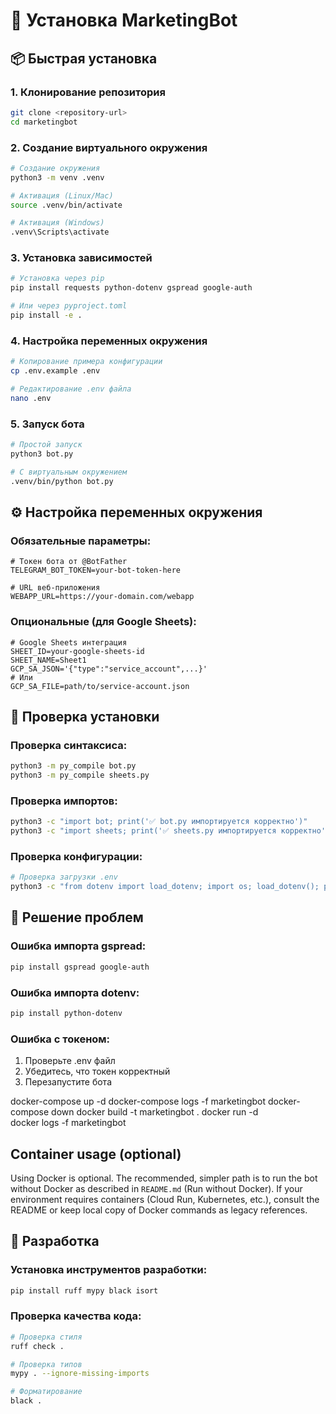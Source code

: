 # 🚀 Установка MarketingBot

## 📦 Быстрая установка

### 1. Клонирование репозитория
```bash
git clone <repository-url>
cd marketingbot
```

### 2. Создание виртуального окружения
```bash
# Создание окружения
python3 -m venv .venv

# Активация (Linux/Mac)
source .venv/bin/activate

# Активация (Windows)
.venv\Scripts\activate
```

### 3. Установка зависимостей
```bash
# Установка через pip
pip install requests python-dotenv gspread google-auth

# Или через pyproject.toml
pip install -e .
```

### 4. Настройка переменных окружения
```bash
# Копирование примера конфигурации
cp .env.example .env

# Редактирование .env файла
nano .env
```

### 5. Запуск бота
```bash
# Простой запуск
python3 bot.py

# С виртуальным окружением
.venv/bin/python bot.py
```

## ⚙️ Настройка переменных окружения

### Обязательные параметры:
```env
# Токен бота от @BotFather
TELEGRAM_BOT_TOKEN=your-bot-token-here

# URL веб-приложения
WEBAPP_URL=https://your-domain.com/webapp
```

### Опциональные (для Google Sheets):
```env
# Google Sheets интеграция
SHEET_ID=your-google-sheets-id
SHEET_NAME=Sheet1
GCP_SA_JSON='{"type":"service_account",...}'
# Или
GCP_SA_FILE=path/to/service-account.json
```

## 📝 Проверка установки

### Проверка синтаксиса:
```bash
python3 -m py_compile bot.py
python3 -m py_compile sheets.py
```

### Проверка импортов:
```bash
python3 -c "import bot; print('✅ bot.py импортируется корректно')"
python3 -c "import sheets; print('✅ sheets.py импортируется корректно')"
```

### Проверка конфигурации:
```bash
# Проверка загрузки .env
python3 -c "from dotenv import load_dotenv; import os; load_dotenv(); print('✅ .env загружен' if os.getenv('TELEGRAM_BOT_TOKEN') else '❌ Нет TELEGRAM_BOT_TOKEN')"
```

## 🐛 Решение проблем

### Ошибка импорта gspread:
```bash
pip install gspread google-auth
```

### Ошибка импорта dotenv:
```bash
pip install python-dotenv
```

### Ошибка с токеном:
1. Проверьте .env файл
2. Убедитесь, что токен корректный
3. Перезапустите бота

docker-compose up -d
docker-compose logs -f marketingbot
docker-compose down
docker build -t marketingbot .
docker run -d \
docker logs -f marketingbot
## Container usage (optional)

Using Docker is optional. The recommended, simpler path is to run the bot without Docker as described in `README.md` (Run without Docker). If your environment requires containers (Cloud Run, Kubernetes, etc.), consult the README or keep local copy of Docker commands as legacy references.

## 🔧 Разработка

### Установка инструментов разработки:
```bash
pip install ruff mypy black isort
```

### Проверка качества кода:
```bash
# Проверка стиля
ruff check .

# Проверка типов
mypy . --ignore-missing-imports

# Форматирование
black .
```
